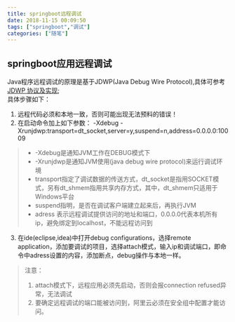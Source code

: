 ```yaml
---
title: springboot远程调试
date: 2018-11-15 00:09:50
tags: ["springboot","调试"]
categories: ["随笔"]
---
```

## springboot应用远程调试  
Java程序远程调试的原理是基于JDWP(Java Debug Wire Protocol),具体可参考[JDWP 协议及实现](https://www.ibm.com/developerworks/cn/java/j-lo-jpda3/);  
具体步骤如下： 
1. 远程代码必须和本地一致，否则可能出现无法预料的错误！
2. 在启动命令加上如下参数：
-Xdebug -Xrunjdwp:transport=dt_socket,server=y,suspend=n,address=0.0.0.0:10009  
> * -Xdebug是通知JVM工作在DEBUG模式下  
> * -Xrunjdwp是通知JVM使用(java debug wire protocol)来运行调试环境
> * transport指定了调试数据的传送方式，dt_socket是指用SOCKET模式，另有dt_shmem指用共享内存方式，其中，dt_shmem只适用于Windows平台  
> * suspend指明，是否在调试客户端建立起来后，再执行JVM  
> * adress 表示远程调试提供访问的地址和端口，0.0.0.0代表本机所有ip，避免绑定到localhost，不能远程访问到
3. 在ide(eclipse,idea)中打开debug configurations，选择remote application，添加要调试的项目，选择attach模式，输入ip和调试端口，即命令中adress设置的内容，添加断点，debug操作与本地一样。
> 注意：
> 1. attach模式下，远程应用必须先启动，否则会报connection refused异常，无法调试
> 2. 要确定远程调试的端口能被访问到，阿里云必须在安全组中配置才能访问。

